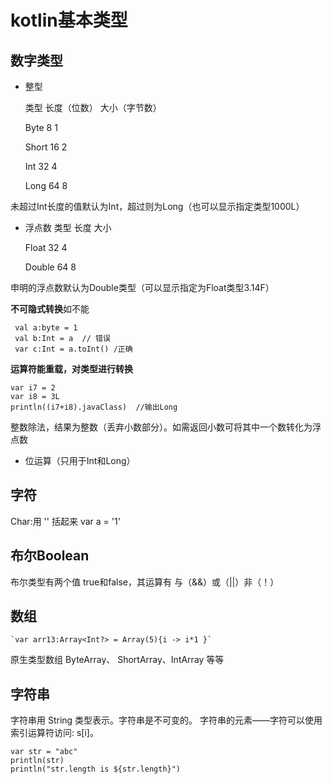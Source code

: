 # kotlin基本类型 #
## 数字类型 ##

-  整型

     类型		长度（位数）   大小（字节数）
	
     Byte 		8			1	

     Short		16			2

     Int		32			4

     Long		64			8


未超过Int长度的值默认为Int，超过则为Long（也可以显示指定类型1000L）


- 浮点数
	类型			长度			大小

	Float		32			4

	Double		64			8
	

申明的浮点数默认为Double类型（可以显示指定为Float类型3.14F）


**不可隐式转换**如不能

	 val a:byte = 1
	 val b:Int = a  // 错误
	 var c:Int = a.toInt() /正确
**运算符能重载，对类型进行转换**

    var i7 = 2
	var i8 = 3L
	println((i7+i8).javaClass)  //输出Long

整数除法，结果为整数（丢弃小数部分）。如需返回小数可将其中一个数转化为浮点数


- 位运算（只用于Int和Long）


## 字符 ##
Char:用 '' 括起来  var a = '1'

## 布尔Boolean ## 
布尔类型有两个值  true和false，其运算有 与（&&）或（||）非（！）

## 数组 ##

	`var arr13:Array<Int?> = Array(5){i -> i*1 }` 
原生类型数组
ByteArray、 ShortArray、IntArray 等等

## 字符串 ##
字符串用 String 类型表示。字符串是不可变的。 字符串的元素——字符可以使用索引运算符访问: s[i]。

    var str = "abc"
	println(str)
	println("str.length is ${str.length}")






    